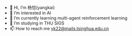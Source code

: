 - 👋 Hi, I’m 杨恺(yangkai) 
- 👀 I’m interested in AI
- 🌱 I’m currently learning multi-agent reinforcement learning
- 💞️ I’m studying in THU SIGS
- 📫 How to reach me yk22@mails.tsinghua.edu.cn

<!---
yk7333/yk7333 is a ✨ special ✨ repository because its `README.md` (this file) appears on your GitHub profile.
You can click the Preview link to take a look at your changes.
--->
